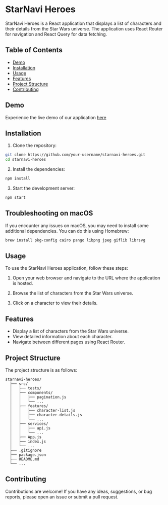 # StarNavi Heroes

StarNavi Heroes is a React application that displays a list of characters and their details from the Star Wars universe. The application uses React Router for navigation and React Query for data fetching.

## Table of Contents

- [Demo](#demo)
- [Installation](#installation)
- [Usage](#usage)
- [Features](#features)
- [Project Structure](#project-structure)
- [Contributing](#contributing)

## Demo

Experience the live demo of our application [here](https://starwars-list.vercel.app/#/home)

## Installation

1. Clone the repository:
  ```sh
  git clone https://github.com/your-username/starnavi-heroes.git
  cd starnavi-heroes
  ```

2. Install the dependencies:
  ```sh
  npm install
  ```

3. Start the development server:
  ```sh
  npm start
  ```

## Troubleshooting on macOS

If you encounter any issues on macOS, you may need to install some additional dependencies. You can do this using Homebrew:
  ```sh
  brew install pkg-config cairo pango libpng jpeg giflib librsvg
  ```

## Usage

To use the StarNavi Heroes application, follow these steps:

1. Open your web browser and navigate to the URL where the application is hosted.

2. Browse the list of characters from the Star Wars universe.

3. Click on a character to view their details.

## Features

- Display a list of characters from the Star Wars universe.
- View detailed information about each character.
- Navigate between different pages using React Router.

## Project Structure

The project structure is as follows:

```
starnavi-heroes/
  ├── src/
  │   ├── tests/
  │   ├── components/
  │   │   ├── pagination.js
  │   │   └── ...
  │   ├── features/
  │   │   ├── character-list.js
  │   │   ├── character-details.js
  │   │   └── ...
  │   ├── services/
  │   │   ├── api.js
  │   │   └── ...
  │   ├── App.js
  │   ├── index.js
  │   └── ...
  ├── .gitignore
  ├── package.json
  ├── README.md
  └── ...
```

## Contributing

Contributions are welcome! If you have any ideas, suggestions, or bug reports, please open an issue or submit a pull request.
